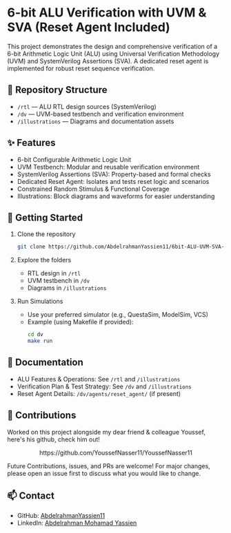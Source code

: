 # 6-bit ALU Verification with UVM & SVA (Reset Agent Included)

This project demonstrates the design and comprehensive verification of a 6-bit Arithmetic Logic Unit (ALU) using Universal Verification Methodology (UVM) and SystemVerilog Assertions (SVA). A dedicated reset agent is implemented for robust reset sequence verification.

## 📁 Repository Structure

- `/rtl` — ALU RTL design sources (SystemVerilog)
- `/dv` — UVM-based testbench and verification environment
- `/illustrations` — Diagrams and documentation assets

## ✨ Features

- 6-bit Configurable Arithmetic Logic Unit
- UVM Testbench: Modular and reusable verification environment
- SystemVerilog Assertions (SVA): Property-based and formal checks
- Dedicated Reset Agent: Isolates and tests reset logic and scenarios
- Constrained Random Stimulus & Functional Coverage
- Illustrations: Block diagrams and waveforms for easier understanding

## 🚀 Getting Started

1. Clone the repository
   ```bash
   git clone https://github.com/AbdelrahmanYassien11/6bit-ALU-UVM-SVA-Verification.git
   ```

2. Explore the folders
   - RTL design in `/rtl`
   - UVM testbench in `/dv`
   - Diagrams in `/illustrations`

3. Run Simulations
   - Use your preferred simulator (e.g., QuestaSim, ModelSim, VCS)
   - Example (using Makefile if provided):
     ```bash
     cd dv
     make run
     ```

## 📝 Documentation

- ALU Features & Operations: See `/rtl` and `/illustrations`
- Verification Plan & Test Strategy: See `/dv` and `/illustrations`
- Reset Agent Details: `/dv/agents/reset_agent/` (if present)

## 🤝 Contributions
Worked on this project alongside my dear friend & colleague Youssef, here's his github, check him out!
<p align="center">
https://github.com/YoussefNasser11/YoussefNasser11
</p>

Future Contributions, issues, and PRs are welcome! For major changes, please open an issue first to discuss what you would like to change.

## 📫 Contact

- GitHub: [AbdelrahmanYassien11](https://github.com/AbdelrahmanYassien11)
- LinkedIn: [Abdelrahman Mohamad Yassien](https://www.linkedin.com/in/abdelrahman-mohamad-yassien)
